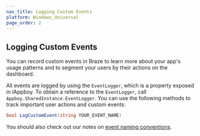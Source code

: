 ```yaml
---
nav_title: Logging Custom Events
platform: Windows_Universal
page_order: 2
---
```

## Logging Custom Events

You can record custom events in Braze to learn more about your app's usage patterns and to segment your users by their actions on the dashboard.

All events are logged by using the `EventLogger`, which is a property exposed in IAppboy. To obtain a reference to the `EventLogger`, call `Appboy.SharedInstance.EventLogger`. You can use the following methods to track important user actions and custom events:

```csharp
bool LogCustomEvent(string YOUR_EVENT_NAME)
```

You should also check out our notes on [event naming conventions]({{site.baseurl}}/user_guide/data_and_analytics/custom_data/event_naming_conventions/).

[0]: {{site.baseurl}}/developer_guide/platform_wide/analytics_overview/#user-data-collection
